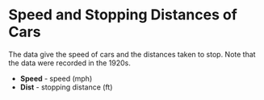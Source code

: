 # Speed and Stopping Distances of Cars

The data give the speed of cars and the distances taken to stop. Note that the data were recorded in the 1920s.

   * **Speed** - speed (mph)
   * **Dist** - stopping distance (ft)